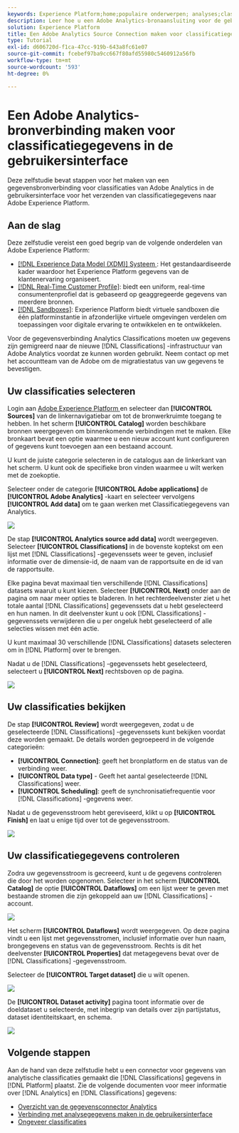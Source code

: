 ```yaml
---
keywords: Experience Platform;home;populaire onderwerpen; analyses;classificaties
description: Leer hoe u een Adobe Analytics-bronaansluiting voor de gebruikersinterface maakt om classificatiegegevens over te brengen naar Adobe Experience Platform.
solution: Experience Platform
title: Een Adobe Analytics Source Connection maken voor classificatiegegevens in de gebruikersinterface
type: Tutorial
exl-id: d606720d-f1ca-47cc-919b-643a8fc61e07
source-git-commit: fcebef97ba9cc667f80afd55980c5460912a56fb
workflow-type: tm+mt
source-wordcount: '593'
ht-degree: 0%

---
```


# Een Adobe Analytics-bronverbinding maken voor classificatiegegevens in de gebruikersinterface

Deze zelfstudie bevat stappen voor het maken van een gegevensbronverbinding voor classificaties van Adobe Analytics in de gebruikersinterface voor het verzenden van classificatiegegevens naar Adobe Experience Platform.

## Aan de slag

Deze zelfstudie vereist een goed begrip van de volgende onderdelen van Adobe Experience Platform:

* [[!DNL Experience Data Model (XDM)]  Systeem ](../../../../../xdm/home.md): Het gestandaardiseerde kader waardoor het Experience Platform gegevens van de klantenervaring organiseert.
* [[!DNL Real-Time Customer Profile]](../../../../../profile/home.md): biedt een uniform, real-time consumentenprofiel dat is gebaseerd op geaggregeerde gegevens van meerdere bronnen.
* [[!DNL Sandboxes]](../../../../../sandboxes/home.md): Experience Platform biedt virtuele sandboxen die één platforminstantie in afzonderlijke virtuele omgevingen verdelen om toepassingen voor digitale ervaring te ontwikkelen en te ontwikkelen.

Voor de gegevensverbinding Analytics Classifications moeten uw gegevens zijn gemigreerd naar de nieuwe [!DNL Classifications] -infrastructuur van Adobe Analytics voordat ze kunnen worden gebruikt. Neem contact op met het accountteam van de Adobe om de migratiestatus van uw gegevens te bevestigen.

## Uw classificaties selecteren

Login aan [ Adobe Experience Platform ](https://platform.adobe.com) en selecteer dan **[!UICONTROL Sources]** van de linkernavigatiebar om tot de bronwerkruimte toegang te hebben. In het scherm **[!UICONTROL Catalog]** worden beschikbare bronnen weergegeven om binnenkomende verbindingen met te maken. Elke bronkaart bevat een optie waarmee u een nieuw account kunt configureren of gegevens kunt toevoegen aan een bestaand account.

U kunt de juiste categorie selecteren in de catalogus aan de linkerkant van het scherm. U kunt ook de specifieke bron vinden waarmee u wilt werken met de zoekoptie.

Selecteer onder de categorie **[!UICONTROL Adobe applications]** de **[!UICONTROL Adobe Analytics]** -kaart en selecteer vervolgens **[!UICONTROL Add data]** om te gaan werken met Classificatiegegevens van Analytics.

![](../../../../images/tutorials/create/classifications/catalog.png)

De stap **[!UICONTROL Analytics source add data]** wordt weergegeven. Selecteer **[!UICONTROL Classifications]** in de bovenste koptekst om een lijst met [!DNL Classifications] -gegevenssets weer te geven, inclusief informatie over de dimensie-id, de naam van de rapportsuite en de id van de rapportsuite.

Elke pagina bevat maximaal tien verschillende [!DNL Classifications] datasets waaruit u kunt kiezen. Selecteer **[!UICONTROL Next]** onder aan de pagina om naar meer opties te bladeren. In het rechterdeelvenster ziet u het totale aantal [!DNL Classifications] gegevenssets dat u hebt geselecteerd en hun namen. In dit deelvenster kunt u ook [!DNL Classifications] -gegevenssets verwijderen die u per ongeluk hebt geselecteerd of alle selecties wissen met één actie.

U kunt maximaal 30 verschillende [!DNL Classifications] datasets selecteren om in [!DNL Platform] over te brengen.

Nadat u de [!DNL Classifications] -gegevenssets hebt geselecteerd, selecteert u **[!UICONTROL Next]** rechtsboven op de pagina.

![](../../../../images/tutorials/create/classifications/add-data.png)

## Uw classificaties bekijken

De stap **[!UICONTROL Review]** wordt weergegeven, zodat u de geselecteerde [!DNL Classifications] -gegevenssets kunt bekijken voordat deze worden gemaakt. De details worden gegroepeerd in de volgende categorieën:

* **[!UICONTROL Connection]**: geeft het bronplatform en de status van de verbinding weer.
* **[!UICONTROL Data type]** - Geeft het aantal geselecteerde [!DNL Classifications] weer.
* **[!UICONTROL Scheduling]**: geeft de synchronisatiefrequentie voor [!DNL Classifications] -gegevens weer.

Nadat u de gegevensstroom hebt gereviseerd, klikt u op **[!UICONTROL Finish]** en laat u enige tijd over tot de gegevensstroom.

![](../../../../images/tutorials/create/classifications/review.png)

## Uw classificatiegegevens controleren

Zodra uw gegevensstroom is gecreeerd, kunt u de gegevens controleren die door het worden opgenomen. Selecteer in het scherm **[!UICONTROL Catalog]** de optie **[!UICONTROL Dataflows]** om een lijst weer te geven met bestaande stromen die zijn gekoppeld aan uw [!DNL Classifications] -account.

![](../../../../images/tutorials/create/classifications/dataflows.png)

Het scherm **[!UICONTROL Dataflows]** wordt weergegeven. Op deze pagina vindt u een lijst met gegevensstromen, inclusief informatie over hun naam, brongegevens en status van de gegevensstroom. Rechts is dit het deelvenster **[!UICONTROL Properties]** dat metagegevens bevat over de [!DNL Classifications] -gegevensstroom.

Selecteer de **[!UICONTROL Target dataset]** die u wilt openen.

![](../../../../images/tutorials/create/classifications/list-of-dataflows.png)

De **[!UICONTROL Dataset activity]** pagina toont informatie over de doeldataset u selecteerde, met inbegrip van details over zijn partijstatus, dataset identiteitskaart, en schema.

![](../../../../images/tutorials/create/classifications/dataset.png)

## Volgende stappen

Aan de hand van deze zelfstudie hebt u een connector voor gegevens van analytische classificaties gemaakt die [!DNL Classifications] gegevens in [!DNL Platform] plaatst. Zie de volgende documenten voor meer informatie over [!DNL Analytics] en [!DNL Classifications] gegevens:

* [Overzicht van de gegevensconnector Analytics](../../../../connectors/adobe-applications/analytics.md)
* [Verbinding met analysegegevens maken in de gebruikersinterface](./analytics.md)
* [ Ongeveer classificaties ](https://experienceleague.adobe.com/docs/analytics/components/classifications/c-classifications.html)
